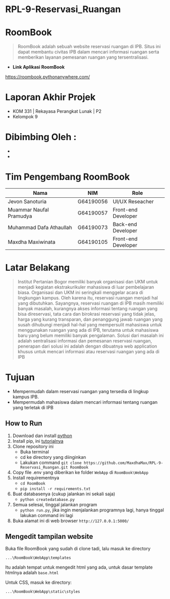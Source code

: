 # RPL-9-Reservasi_Ruangan

# **RoomBook**
> RoomBook adalah sebuah website reservasi ruangan di IPB. Situs ini dapat membantu civitas IPB dalam mencari informasi ruangan serta memberikan layanan pemesanan ruangan yang tersentralisasi.

* **Link Aplikasi RoomBook**

https://roombook.pythonanywhere.com/

# **Laporan Akhir Projek**
* KOM 331 | Rekayasa Perangkat Lunak | P2
* Kelompok 9

# **Dibimbing Oleh :**
* 
* 

# **Tim Pengembang RoomBook**
| Nama | NIM | Role |
| ---- | --- | ---- |
| Jevon Sanoturia | G64190056 | UI/UX Reseacher |
| Muammar Naufal Pramudya | G64190057 | Front-end Developer |
| Muhammad Dafa Athaullah | G64190073 | Back-end Developer |
| Maxdha Maxiwinata | G64190105 | Front-end Developer |

# **Latar Belakang**
> Institut Pertanian Bogor memiliki banyak organisasi dan UKM untuk menjadi kegiatan ekstrakurikuler mahasiswa di luar pembelajaran biasa. Organisasi dan UKM ini seringkali menggelar acara di lingkungan kampus. Oleh karena itu, reservasi ruangan menjadi hal yang dibutuhkan. Sayangnya, reservasi ruangan di IPB masih memiliki banyak masalah, kurangnya akses informasi tentang ruangan yang bisa direservasi, tata cara dan birokrasi reservasi yang tidak jelas, harga yang kurang transparan, dan penanggung jawab ruangan yang susah dihubungi menjadi hal-hal yang mempersulit mahasiswa untuk menggunakan ruangan yang ada di IPB, terutama untuk mahasiswa baru yang belum memiliki banyak pengalaman. Solusi dari masalah ini adalah sentralisasi informasi dan pemesanan reservasi ruangan, penerapan dari solusi ini adalah dengan dibuatnya ​web application khusus untuk mencari informasi atau reservasi ruangan yang ada di IPB

# **Tujuan**
* Mempermudah dalam reservasi ruangan yang tersedia di lingkup kampus IPB.
* Mempermudah mahasiswa dalam mencari informasi tentang ruangan yang terletak di IPB

## How to Run
1. Download dan install [python](https://www.python.org/downloads/)
2. Install pip, ini [tutorialnya](https://www.liquidweb.com/kb/install-pip-windows/)
3. Clone repository ini
   - Buka terminal
   - cd ke directory yang diinginkan
   - Lakukan command `git clone https://github.com/MaxdhaMax/RPL-9-Reservasi_Ruangan.git RoomBook`
4. Copy file .env yang diberikan ke folder `WebApp` di `RoomBook\WebApp`
5. Install requirementnya
   - `cd RoomBook`
   - `pip install -r requirements.txt`
6. Buat databasenya (cukup jalankan ini sekali saja)
   - `python createdatabase.py`
7. Semua selesai, tinggal jalankan program
   - `python run.py`, jika ingin menjalankan programnya lagi, hanya tinggal lakukan command ini lagi
8. Buka alamat ini di web browser `http://127.0.0.1:5000/`

## Mengedit tampilan website
Buka file RoomBook yang sudah di clone tadi, lalu masuk ke directory
```
...\RoomBook\WebApp\templates
```
Itu adalah tempat untuk mengedit html yang ada, untuk dasar template htmlnya adalah `base.html`

Untuk CSS, masuk ke directory:
```
...\RoomBook\WebApp\static\styles
```

